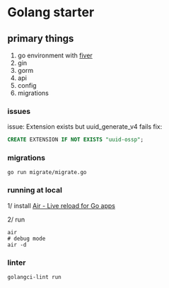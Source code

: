 # Golang starter

## primary things
1. go environment with [fiver](https://github.com/gofiber/fiber)
2. gin
2. gorm
3. api
4. config
5. migrations

### issues
issue: Extension exists but uuid_generate_v4 fails
fix:
```SQL
CREATE EXTENSION IF NOT EXISTS "uuid-ossp";
```

### migrations
```shell
go run migrate/migrate.go
```

### running at local
1/ install [Air - Live reload for Go apps](https://github.com/cosmtrek/air)

2/ run
```shell
air
# debug mode
air -d
```

### linter
```shell
golangci-lint run
```